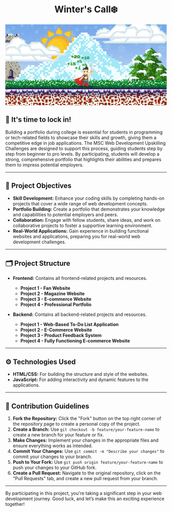 <h1 align="center">Winter's Call❄️</h1>

<div style="align: center;">
  <img src="https://github.com/PUP-MSC-Web-Development/ArcticBlaze/blob/main/assets/MSC%20web%20development_20241013_185749_0000.png" alt="Banner Placeholder - Welcome Image">
</div>

## 🐺 It's time to lock in!

Building a portfolio during college is essential for students in programming or tech-related fields to showcase their skills and growth, giving them a competitive edge in job applications. The MSC Web Development Upskilling Challenges are designed to support this process, guiding students step by step from beginner to pro levels. By participating, students will develop a strong, comprehensive portfolio that highlights their abilities and prepares them to impress potential employers.

---

## 🎯 Project Objectives

- **Skill Development:** Enhance your coding skills by completing hands-on projects that cover a wide range of web development concepts.
- **Portfolio Building:** Create a portfolio that demonstrates your knowledge and capabilities to potential employers and peers.
- **Collaboration:** Engage with fellow students, share ideas, and work on collaborative projects to foster a supportive learning environment.
- **Real-World Applications:** Gain experience in building functional websites and applications, preparing you for real-world web development challenges.

---

## 🗂️ Project Structure

- **Frontend:** Contains all frontend-related projects and resources.
  - **Project 1 - Fan Website**
  - **Project 2 - Magazine Website**
  - **Project 3 - E-commerce Website**
  - **Project 4 - Professional Portfolio**
  
- **Backend:** Contains all backend-related projects and resources.
  - **Project 1 - Web-Based To-Do List Application**
  - **Project 2 - E-Commerce Website**
  - **Project 3 - Product Feedback System**
  - **Project 4 - Fully Functioning E-commerce Website**

---

## ⚙️ Technologies Used

- **HTML/CSS:** For building the structure and style of the websites.
- **JavaScript:** For adding interactivity and dynamic features to the applications.

---

## 🤝 Contribution Guidelines

1. **Fork the Repository:** Click the "Fork" button on the top right corner of the repository page to create a personal copy of the project.
2. **Create a Branch:** Use `git checkout -b feature/your-feature-name` to create a new branch for your feature or fix.
3. **Make Changes:** Implement your changes in the appropriate files and ensure everything works as intended.
4. **Commit Your Changes:** Use `git commit -m "Describe your changes"` to commit your changes to your branch.
5. **Push to Your Fork:** Use `git push origin feature/your-feature-name` to push your changes to your GitHub fork.
6. **Create a Pull Request:** Navigate to the original repository, click on the "Pull Requests" tab, and create a new pull request from your branch.

---

By participating in this project, you're taking a significant step in your web development journey. Good luck, and let’s make this an exciting experience together!
